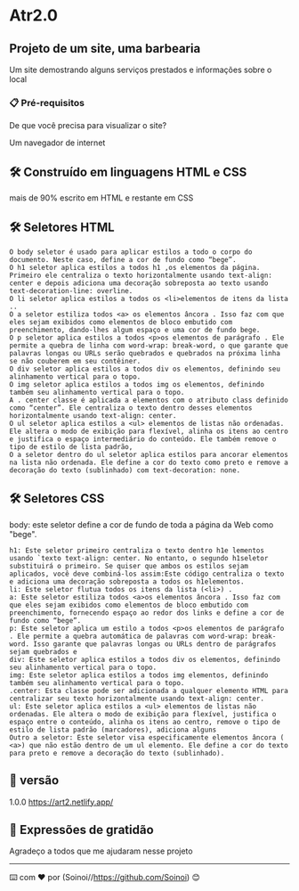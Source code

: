 # Atr2.0
## Projeto de um site, uma barbearia 

Um site demostrando alguns serviços prestados e informações sobre o local 


### 📋 Pré-requisitos

De que você precisa para visualizar o site?


Um navegador de internet



## 🛠️ Construído em linguagens HTML e CSS
 mais de 90% escrito em HTML e restante em CSS

## 🛠️ Seletores HTML
```
O body seletor é usado para aplicar estilos a todo o corpo do documento. Neste caso, define a cor de fundo como “bege”. 
O h1 seletor aplica estilos a todos h1 ,os elementos da página. Primeiro ele centraliza o texto horizontalmente usando text-align: center e depois adiciona uma decoração sobreposta ao texto usando text-decoration-line: overline. 
O li seletor aplica estilos a todos os <li>elementos de itens da lista .. 
O a seletor estiliza todos <a> os elementos âncora . Isso faz com que eles sejam exibidos como elementos de bloco embutido com preenchimento, dando-lhes algum espaço e uma cor de fundo bege. 
O p seletor aplica estilos a todos <p>os elementos de parágrafo . Ele permite a quebra de linha com word-wrap: break-word, o que garante que palavras longas ou URLs serão quebrados e quebrados na próxima linha se não couberem em seu contêiner. 
O div seletor aplica estilos a todos div os elementos, definindo seu alinhamento vertical para o topo. 
O img seletor aplica estilos a todos img os elementos, definindo também seu alinhamento vertical para o topo. 
A . center classe é aplicada a elementos com o atributo class definido como “center”. Ele centraliza o texto dentro desses elementos horizontalmente usando text-align: center. 
O ul seletor aplica estilos a <ul> elementos de listas não ordenadas. Ele altera o modo de exibição para flexível, alinha os itens ao centro e justifica o espaço intermediário do conteúdo. Ele também remove o tipo de estilo de lista padrão,  
O a seletor dentro do ul seletor aplica estilos para ancorar elementos na lista não ordenada. Ele define a cor do texto como preto e remove a decoração do texto (sublinhado) com text-decoration: none. 
```

## 🛠️ Seletores CSS
body: este seletor define a cor de fundo de toda a página da Web como "bege". 
```
h1: Este seletor primeiro centraliza o texto dentro h1e lementos usando `texto text-align: center. No entanto, o segundo h1seletor substituirá o primeiro. Se quiser que ambos os estilos sejam aplicados, você deve combiná-los assim:Este código centraliza o texto e adiciona uma decoração sobreposta a todos os h1elementos. 
li: Este seletor flutua todos os itens da lista (<li>) .
a: Este seletor estiliza todos <a>os elementos âncora . Isso faz com que eles sejam exibidos como elementos de bloco embutido com preenchimento, fornecendo espaço ao redor dos links e define a cor de fundo como “bege”. 
p: Este seletor aplica um estilo a todos <p>os elementos de parágrafo . Ele permite a quebra automática de palavras com word-wrap: break-word. Isso garante que palavras longas ou URLs dentro de parágrafos sejam quebrados e 
div: Este seletor aplica estilos a todos div os elementos, definindo seu alinhamento vertical para o topo. 
img: Este seletor aplica estilos a todos img elementos, definindo também seu alinhamento vertical para o topo. 
.center: Esta classe pode ser adicionada a qualquer elemento HTML para centralizar seu texto horizontalmente usando text-align: center. 
ul: Este seletor aplica estilos a <ul> elementos de listas não ordenadas. Ele altera o modo de exibição para flexível, justifica o espaço entre o conteúdo, alinha os itens ao centro, remove o tipo de estilo de lista padrão (marcadores), adiciona alguns 
Outro a seletor: Este seletor visa especificamente elementos âncora ( <a>) que não estão dentro de um ul elemento. Ele define a cor do texto para preto e remove a decoração do texto (sublinhado). 
```
## 📌 versão 
1.0.0 https://art2.netlify.app/

## 🎁 Expressões de gratidão
Agradeço a todos que me ajudaram nesse projeto


---
⌨️ com ❤️ por (Soinoi//https://github.com/Soinoi) 😊
